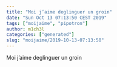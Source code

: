 ```yaml
---
title: "Moi j’aime deglinguer un groin"
date: "Sun Oct 13 07:13:50 CEST 2019"
tags: ["moijaime", "pipotron"]
author: m1ch3l
categories: ["generated"]
slug: "moijaime/2019-10-13-07:13:50"
---
```


Moi j’aime deglinguer un groin
